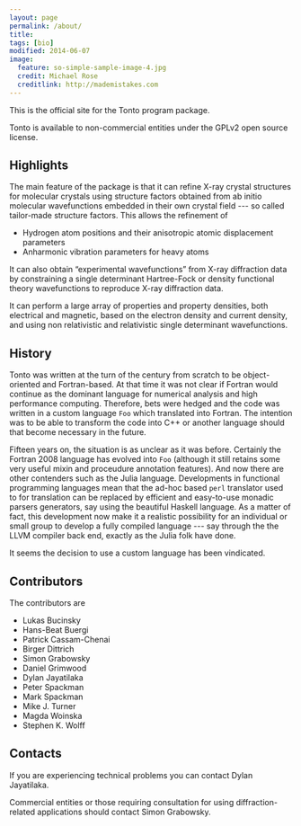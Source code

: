 ```yaml
---
layout: page
permalink: /about/
title: 
tags: [bio]
modified: 2014-06-07
image:
  feature: so-simple-sample-image-4.jpg
  credit: Michael Rose
  creditlink: http://mademistakes.com
---
```


This is the official site for the Tonto program package.

Tonto is available to non-commercial entities under the GPLv2 open source
license.

## Highlights

The main feature of the package is that it can refine X-ray crystal
structures for molecular crystals using structure factors obtained from ab
initio molecular wavefunctions embedded in their own crystal field --- so
called tailor-made structure factors. This allows the refinement of
* Hydrogen atom positions and their anisotropic atomic displacement parameters
* Anharmonic vibration parameters for heavy atoms

It can also obtain “experimental wavefunctions” from X-ray diffraction
data by constraining a single determinant Hartree-Fock or density
functional theory wavefunctions to reproduce X-ray diffraction data.

It can perform a large array of properties and property densities, both
electrical and magnetic, based on the electron density and current density, and
using non relativistic and relativistic single determinant wavefunctions.

## History

Tonto was written at the turn of the century from scratch to be object-oriented
and Fortran-based. At that time it was not clear if Fortran would continue as the
dominant language for numerical analysis and high performance computing. Therefore,
bets were hedged and the code was written in a custom language `Foo` which
translated into Fortran. The intention was to be able to transform the code
into C++ or another language should that become necessary in the future. 

Fifteen years on, the situation is as unclear as it was before. Certainly
the Fortran 2008 language has evolved into `Foo` (although it still retains
some very useful mixin and proceudure annotation features). And now there
are other contenders such as the Julia language. Developments in functional
programming languages mean that the ad-hoc based `perl` translator used to for
translation can be replaced by efficient and easy-to-use monadic parsers
generators, say using the beautiful Haskell language. As a matter of fact, this
development now make it a realistic possibility for an individual or small
group to develop a fully compiled language --- say through the the LLVM compiler 
back end, exactly as the Julia folk have done.

It seems the decision to use a custom language has been vindicated.

## Contributors

The contributors are

* Lukas Bucinsky
* Hans-Beat Buergi
* Patrick Cassam-Chenai
* Birger Dittrich
* Simon Grabowsky
* Daniel Grimwood
* Dylan Jayatilaka
* Peter Spackman
* Mark Spackman
* Mike J. Turner
* Magda Woinska
* Stephen K. Wolff

## Contacts

If you are experiencing technical problems you can contact Dylan Jayatilaka.

Commercial entities or those requiring consultation for using
diffraction-related applications should contact Simon Grabowsky.

